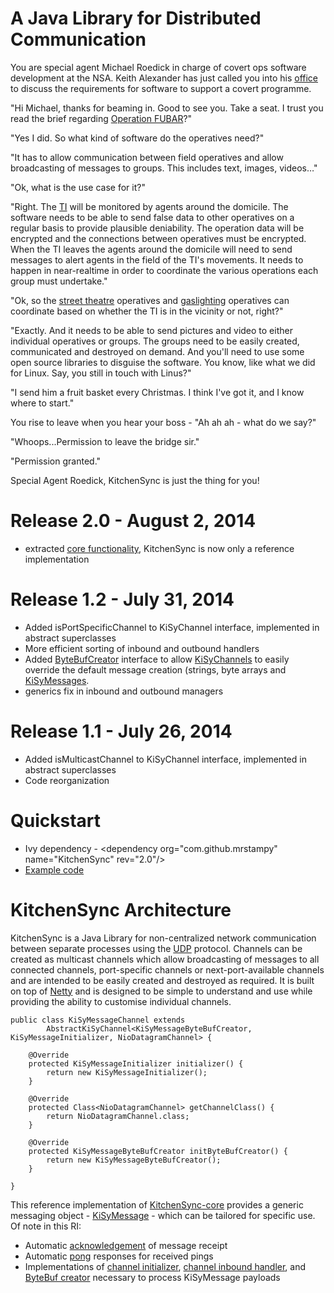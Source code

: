 # A Java Library for Distributed Communication

You are special agent Michael Roedick in charge of covert ops software development at the NSA.  Keith Alexander has just called you into his [office](http://www.businessinsider.com.au/the-us-army-star-trek-command-center-2013-9) to discuss the requirements for software to support a covert programme.

"Hi Michael, thanks for beaming in.  Good to see you.  Take a seat.  I trust you read the brief regarding [Operation FUBAR](http://www.urbandictionary.com/define.php?term=gang%20stalking)?"

"Yes I did.  So what kind of software do the operatives need?"

"It has to allow communication between field operatives and allow broadcasting of messages to groups.  This includes text, images, videos…"

"Ok, what is the use case for it?"

"Right. The [TI](http://www.urbandictionary.com/define.php?term=targeted%20individual) will be monitored by agents around the domicile.  The software needs to be able to send false data to other operatives on a regular basis to provide plausible deniability.  The operation data will be encrypted and the connections between operatives must be encrypted.   When the TI leaves the agents around the domicile will need to send messages to alert agents in the field of the TI's movements. It needs to happen in near-realtime in order to coordinate the various operations each group must undertake."

"Ok, so the [street theatre](http://www.urbandictionary.com/define.php?term=street%20theater) operatives and [gaslighting](http://www.urbandictionary.com/define.php?term=Gaslighting) operatives can coordinate based on whether the TI is in the vicinity or not, right?"

"Exactly.  And it needs to be able to send pictures and video to either individual operatives or groups.  The groups need to be easily created, communicated and destroyed on demand.  And you'll need to use some open source libraries to disguise the software.  You know, like what we did for Linux.  Say, you still in touch with Linus?"

"I send him a fruit basket every Christmas.  I think I've got it, and I know where to start."

You rise to leave when you hear your boss - "Ah ah ah - what do we say?"

"Whoops...Permission to leave the bridge sir."

"Permission granted."

Special Agent Roedick, KitchenSync is just the thing for you!

# Release 2.0 - August 2, 2014

* extracted [core functionality](https://github.com/mrstampy/KitchenSync-core), KitchenSync is now only a reference implementation

# Release 1.2 - July 31, 2014

* Added isPortSpecificChannel to KiSyChannel interface, implemented in abstract superclasses
* More efficient sorting of inbound and outbound handlers
* Added [ByteBufCreator](https://github.com/mrstampy/KitchenSync/blob/master/KitchenSync/src/com/github/mrstampy/kitchensync/netty/channel/payload/ByteBufCreator.java) interface to allow [KiSyChannels](https://github.com/mrstampy/KitchenSync/blob/master/KitchenSync/src/com/github/mrstampy/kitchensync/netty/channel/KiSyChannel.java) to easily override the default message creation (strings, byte arrays and [KiSyMessages](https://github.com/mrstampy/KitchenSync/blob/master/KitchenSync/src/com/github/mrstampy/kitchensync/message/KiSyMessage.java).
* generics fix in inbound and outbound managers

# Release 1.1 - July 26, 2014

* Added isMulticastChannel to KiSyChannel interface, implemented in abstract superclasses
* Code reorganization

# Quickstart

* Ivy dependency - &lt;dependency org="com.github.mrstampy" name="KitchenSync" rev="2.0"/&gt;
* [Example code](https://github.com/mrstampy/KitchenSync/tree/master/KitchenSync/test/com/github/mrstampy/kitchensync/test)

# KitchenSync Architecture

KitchenSync is a Java Library for non-centralized network communication between separate processes using the [UDP](http://en.wikipedia.org/wiki/User_Datagram_Protocol) protocol.  Channels can be created as multicast channels which allow broadcasting of messages to all connected channels, port-specific channels or next-port-available channels and are intended to be easily created and destroyed as required. It is built on top of [Netty](http://netty.io) and is designed to be simple to understand and use while providing the ability to customise individual channels.

	public class KiSyMessageChannel extends
			AbstractKiSyChannel<KiSyMessageByteBufCreator, KiSyMessageInitializer, NioDatagramChannel> {
	
		@Override
		protected KiSyMessageInitializer initializer() {
			return new KiSyMessageInitializer();
		}
	
		@Override
		protected Class<NioDatagramChannel> getChannelClass() {
			return NioDatagramChannel.class;
		}
	
		@Override
		protected KiSyMessageByteBufCreator initByteBufCreator() {
			return new KiSyMessageByteBufCreator();
		}
	
	}


This reference implementation of [KitchenSync-core](https://github.com/mrstampy/KitchenSync-core) provides a generic messaging object - [KiSyMessage](https://github.com/mrstampy/KitchenSync/blob/master/KitchenSync/src/com/github/mrstampy/kitchensync/message/KiSyMessage.java) - which can be tailored for specific use.  Of note in this RI:

* Automatic [acknowledgement](https://github.com/mrstampy/KitchenSync/blob/master/KitchenSync/src/com/github/mrstampy/kitchensync/message/inbound/ack/AckInboundMessageHandler.java) of message receipt
* Automatic [pong](https://github.com/mrstampy/KitchenSync/blob/master/KitchenSync/src/com/github/mrstampy/kitchensync/message/inbound/pingpong/PingInboundMessageHandler.java) responses for received pings
* Implementations of [channel initializer](https://github.com/mrstampy/KitchenSync/blob/master/KitchenSync/src/com/github/mrstampy/kitchensync/netty/channel/initializer/KiSyMessageInitializer.java), [channel inbound handler](https://github.com/mrstampy/KitchenSync/blob/master/KitchenSync/src/com/github/mrstampy/kitchensync/netty/handler/KiSyMessageHandler.java), and [ByteBuf creator](https://github.com/mrstampy/KitchenSync/blob/master/KitchenSync/src/com/github/mrstampy/kitchensync/netty/channel/payload/KiSyMessageByteBufCreator.java) necessary to process KiSyMessage payloads

